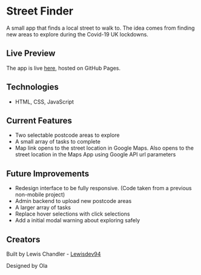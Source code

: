 # Street Finder

A small app that finds a local street to walk to. The idea comes from finding new areas to explore during the Covid-19 UK lockdowns.

## Live Preview

The app is live [here](https://lewisdev94.github.io/street-finder/), hosted on GitHub Pages.

## Technologies

- HTML, CSS, JavaScript

## Current Features

- Two selectable postcode areas to explore
- A small array of tasks to complete
- Map link opens to the street location in Google Maps. Also opens to the street location in the Maps App using Google API url parameters

## Future Improvements
- Redesign interface to be fully responsive. (Code taken from a previous non-mobile project)
- Admin backend to upload new postcode areas
- A larger array of tasks
- Replace hover selections with click selections
- Add a initial modal warning about exploring safely

## Creators

Built by Lewis Chandler - [Lewisdev94](https://github.com/Lewisdev94)


Designed by Ola